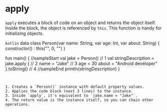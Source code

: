 # apply

`apply` executes a block of code on an object and returns the object itself. Inside the block, the object is referenced by `this`.
This function is handy for initializing objects.  

```kotlin```
data class Person(var name: String, var age: Int, var about: String) {
    constructor() : this("", 0, "")
}

fun main() {
//sampleStart
    val jake = Person()                                     // 1
    val stringDescription = jake.apply {                    // 2
        name = "Jake"                                       // 3
        age = 30
        about = "Android developer"
    }.toString()                                            // 4
//sampleEnd
    println(stringDescription)
}
```


1. Creates a `Person()` instance with default property values.
2. Applies the code block (next 3 lines) to the instance.   
3. Inside `apply`, it's equivalent to `jake.name = "Jake"`.
4. The return value is the instance itself, so you can chain other operations.
